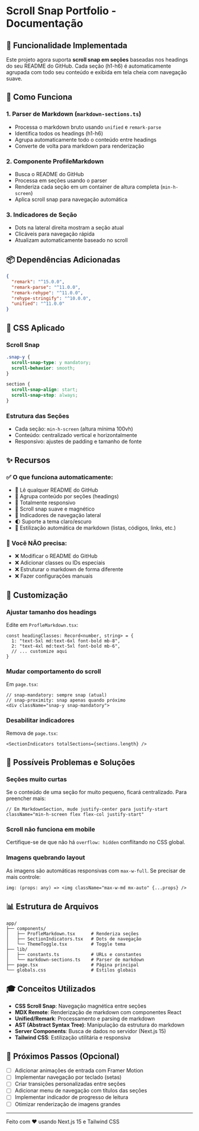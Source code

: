 # Scroll Snap Portfolio - Documentação

## 🎯 Funcionalidade Implementada

Este projeto agora suporta **scroll snap em seções** baseadas nos headings do seu README do GitHub. Cada seção (h1-h6) é automaticamente agrupada com todo seu conteúdo e exibida em tela cheia com navegação suave.

## 🚀 Como Funciona

### 1. Parser de Markdown (`markdown-sections.ts`)
- Processa o markdown bruto usando `unified` e `remark-parse`
- Identifica todos os headings (h1-h6)
- Agrupa automaticamente todo o conteúdo entre headings
- Converte de volta para markdown para renderização

### 2. Componente ProfileMarkdown
- Busca o README do GitHub
- Processa em seções usando o parser
- Renderiza cada seção em um container de altura completa (`min-h-screen`)
- Aplica scroll snap para navegação automática

### 3. Indicadores de Seção
- Dots na lateral direita mostram a seção atual
- Clicáveis para navegação rápida
- Atualizam automaticamente baseado no scroll

## 📦 Dependências Adicionadas

```json
{
  "remark": "^15.0.0",
  "remark-parse": "^11.0.0",
  "remark-rehype": "^11.0.0",
  "rehype-stringify": "^10.0.0",
  "unified": "^11.0.0"
}
```

## 🎨 CSS Aplicado

### Scroll Snap
```css
.snap-y {
  scroll-snap-type: y mandatory;
  scroll-behavior: smooth;
}

section {
  scroll-snap-align: start;
  scroll-snap-stop: always;
}
```

### Estrutura das Seções
- Cada seção: `min-h-screen` (altura mínima 100vh)
- Conteúdo: centralizado vertical e horizontalmente
- Responsivo: ajustes de padding e tamanho de fonte

## ✨ Recursos

### ✅ O que funciona automaticamente:
- 📝 Lê qualquer README do GitHub
- 🔄 Agrupa conteúdo por seções (headings)
- 📱 Totalmente responsivo
- 🎯 Scroll snap suave e magnético
- 🔘 Indicadores de navegação lateral
- 🌓 Suporte a tema claro/escuro
- 🎨 Estilização automática de markdown (listas, códigos, links, etc.)

### 🎯 Você NÃO precisa:
- ❌ Modificar o README do GitHub
- ❌ Adicionar classes ou IDs especiais
- ❌ Estruturar o markdown de forma diferente
- ❌ Fazer configurações manuais

## 🔧 Customização

### Ajustar tamanho dos headings
Edite em `ProfleMarkdown.tsx`:
```tsx
const headingClasses: Record<number, string> = {
  1: "text-5xl md:text-6xl font-bold mb-8",
  2: "text-4xl md:text-5xl font-bold mb-6",
  // ... customize aqui
}
```

### Mudar comportamento do scroll
Em `page.tsx`:
```tsx
// snap-mandatory: sempre snap (atual)
// snap-proximity: snap apenas quando próximo
<div className="snap-y snap-mandatory">
```

### Desabilitar indicadores
Remova de `page.tsx`:
```tsx
<SectionIndicators totalSections={sections.length} />
```

## 🐛 Possíveis Problemas e Soluções

### Seções muito curtas
Se o conteúdo de uma seção for muito pequeno, ficará centralizado. Para preencher mais:
```tsx
// Em MarkdownSection, mude justify-center para justify-start
className="min-h-screen flex flex-col justify-start"
```

### Scroll não funciona em mobile
Certifique-se de que não há `overflow: hidden` conflitando no CSS global.

### Imagens quebrando layout
As imagens são automáticas responsivas com `max-w-full`. Se precisar de mais controle:
```tsx
img: (props: any) => <img className="max-w-md mx-auto" {...props} />
```

## 📊 Estrutura de Arquivos

```
app/
├── components/
│   ├── ProfleMarkdown.tsx      # Renderiza seções
│   ├── SectionIndicators.tsx   # Dots de navegação
│   └── ThemeToggle.tsx         # Toggle tema
├── lib/
│   ├── constants.ts            # URLs e constantes
│   └── markdown-sections.ts    # Parser de markdown
├── page.tsx                    # Página principal
└── globals.css                 # Estilos globais
```

## 🎓 Conceitos Utilizados

- **CSS Scroll Snap**: Navegação magnética entre seções
- **MDX Remote**: Renderização de markdown com componentes React
- **Unified/Remark**: Processamento e parsing de markdown
- **AST (Abstract Syntax Tree)**: Manipulação da estrutura do markdown
- **Server Components**: Busca de dados no servidor (Next.js 15)
- **Tailwind CSS**: Estilização utilitária e responsiva

## 🚀 Próximos Passos (Opcional)

- [ ] Adicionar animações de entrada com Framer Motion
- [ ] Implementar navegação por teclado (setas)
- [ ] Criar transições personalizadas entre seções
- [ ] Adicionar menu de navegação com títulos das seções
- [ ] Implementar indicador de progresso de leitura
- [ ] Otimizar renderização de imagens grandes

---

Feito com ❤️ usando Next.js 15 e Tailwind CSS
